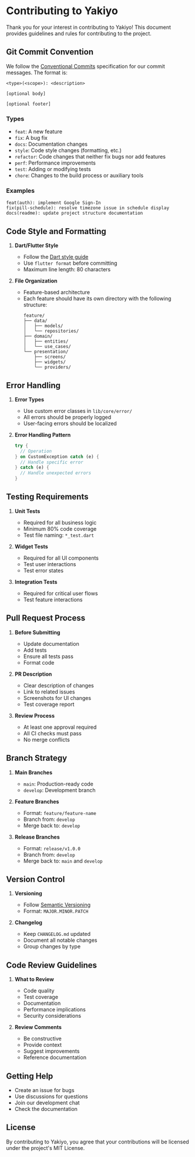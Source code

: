 # Contributing to Yakiyo

Thank you for your interest in contributing to Yakiyo! This document provides guidelines and rules for contributing to the project.

## Git Commit Convention

We follow the [Conventional Commits](https://www.conventionalcommits.org/) specification for our commit messages. The format is:

```
<type>(<scope>): <description>

[optional body]

[optional footer]
```

### Types
- `feat`: A new feature
- `fix`: A bug fix
- `docs`: Documentation changes
- `style`: Code style changes (formatting, etc.)
- `refactor`: Code changes that neither fix bugs nor add features
- `perf`: Performance improvements
- `test`: Adding or modifying tests
- `chore`: Changes to the build process or auxiliary tools

### Examples
```
feat(auth): implement Google Sign-In
fix(pill-schedule): resolve timezone issue in schedule display
docs(readme): update project structure documentation
```

## Code Style and Formatting

1. **Dart/Flutter Style**
   - Follow the [Dart style guide](https://dart.dev/guides/language/effective-dart/style)
   - Use `flutter format` before committing
   - Maximum line length: 80 characters

2. **File Organization**
   - Feature-based architecture
   - Each feature should have its own directory with the following structure:
     ```
     feature/
     ├── data/
     │   ├── models/
     │   └── repositories/
     ├── domain/
     │   ├── entities/
     │   └── use_cases/
     └── presentation/
         ├── screens/
         ├── widgets/
         └── providers/
     ```

## Error Handling

1. **Error Types**
   - Use custom error classes in `lib/core/error/`
   - All errors should be properly logged
   - User-facing errors should be localized

2. **Error Handling Pattern**
   ```dart
   try {
     // Operation
   } on CustomException catch (e) {
     // Handle specific error
   } catch (e) {
     // Handle unexpected errors
   }
   ```

## Testing Requirements

1. **Unit Tests**
   - Required for all business logic
   - Minimum 80% code coverage
   - Test file naming: `*_test.dart`

2. **Widget Tests**
   - Required for all UI components
   - Test user interactions
   - Test error states

3. **Integration Tests**
   - Required for critical user flows
   - Test feature interactions

## Pull Request Process

1. **Before Submitting**
   - Update documentation
   - Add tests
   - Ensure all tests pass
   - Format code

2. **PR Description**
   - Clear description of changes
   - Link to related issues
   - Screenshots for UI changes
   - Test coverage report

3. **Review Process**
   - At least one approval required
   - All CI checks must pass
   - No merge conflicts

## Branch Strategy

1. **Main Branches**
   - `main`: Production-ready code
   - `develop`: Development branch

2. **Feature Branches**
   - Format: `feature/feature-name`
   - Branch from: `develop`
   - Merge back to: `develop`

3. **Release Branches**
   - Format: `release/v1.0.0`
   - Branch from: `develop`
   - Merge back to: `main` and `develop`

## Version Control

1. **Versioning**
   - Follow [Semantic Versioning](https://semver.org/)
   - Format: `MAJOR.MINOR.PATCH`

2. **Changelog**
   - Keep `CHANGELOG.md` updated
   - Document all notable changes
   - Group changes by type

## Code Review Guidelines

1. **What to Review**
   - Code quality
   - Test coverage
   - Documentation
   - Performance implications
   - Security considerations

2. **Review Comments**
   - Be constructive
   - Provide context
   - Suggest improvements
   - Reference documentation

## Getting Help

- Create an issue for bugs
- Use discussions for questions
- Join our development chat
- Check the documentation

## License

By contributing to Yakiyo, you agree that your contributions will be licensed under the project's MIT License. 